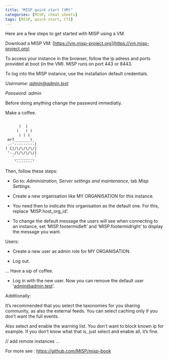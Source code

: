 ```yaml
---
title: "MISP quick start (VM)"
categories: [MISP, cheat sheets]
tags: [MISP, quick-start, CTI]
---
```

Here are a few steps to get started with MISP using a VM. 

Download a MISP VM: [https://vm.misp-project.org](https://vm.misp-project.org)

To access your instance in the browser, follow the ip adress and ports provided at boot (in the VM). MISP runs on port 443 or 8443.

To log into the MISP instance, use the installation default credentials.

*Username: admin@admin.test*

*Password: admin*

Before doing anything change the password immediatly.

Make a coffee.

```

      )  (
     (   ) )
      ) ( (
 mrf_______)_
 .-'---------|  
( C|/\/\/\/\/|
 '-./\/\/\/\/|
   '_________'
    '-------'

````

Then, follow these steps: 

- Go to: *Administration, Server settings and maintenance*, tab *Misp Settings*.

- Create a new organisation like MY ORGANISATION for this instance.

- You need then to indicate this organisation as the default one. For this, replace ‘MISP.host_org_id’. 

- To change the default message the users will see when connecting to an instance, set ‘MISP.footermidleft’ and ‘MISP.footermidright’ to display the message you want.

Users:

- Create a new user as admin role for MY ORGANISATION.

- Log out.

… Have a sip of coffee.

- Log in with the new user. Now you can remove the default user ‘admin@admin.test’.


Additionally:

It’s recommended that you select the taxonomies for you sharing community, as also the external feeds. You can select caching only if you don’t want the full events.

Also select and enable the warning list. You don’t want to block known ip for example. If you don’t know what that is, just select and enable all, it’s fine.

// add remote instances ... 

For more see : https://github.com/MISP/misp-book